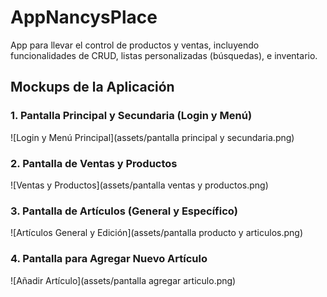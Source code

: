 
# AppNancysPlace
App para llevar el control de productos y ventas, incluyendo funcionalidades de CRUD, listas personalizadas (búsquedas), e inventario.

## Mockups de la Aplicación

### 1. Pantalla Principal y Secundaria (Login y Menú)
![Login y Menú Principal](assets/pantalla principal y secundaria.png)

### 2. Pantalla de Ventas y Productos
![Ventas y Productos](assets/pantalla ventas y productos.png)

### 3. Pantalla de Artículos (General y Específico)
![Artículos General y Edición](assets/pantalla producto y articulos.png) 

### 4. Pantalla para Agregar Nuevo Artículo
![Añadir Artículo](assets/pantalla agregar articulo.png)
